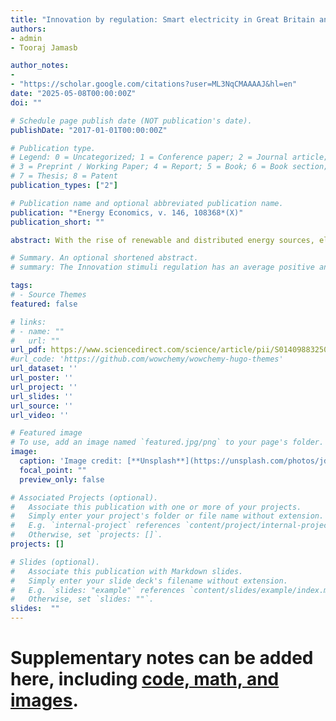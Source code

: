 ```yaml
---
title: "Innovation by regulation: Smart electricity in Great Britain and Italy"
authors:
- admin
- Tooraj Jamasb

author_notes:
- 
- "https://scholar.google.com/citations?user=ML3NqCMAAAAJ&hl=en"
date: "2025-05-08T00:00:00Z"
doi: ""

# Schedule page publish date (NOT publication's date).
publishDate: "2017-01-01T00:00:00Z"

# Publication type.
# Legend: 0 = Uncategorized; 1 = Conference paper; 2 = Journal article;
# 3 = Preprint / Working Paper; 4 = Report; 5 = Book; 6 = Book section;
# 7 = Thesis; 8 = Patent
publication_types: ["2"]

# Publication name and optional abbreviated publication name.
publication: "*Energy Economics, v. 146, 108368*(X)"
publication_short: ""

abstract: With the rise of renewable and distributed energy sources, electricity distribution and transmission utilities are facing increasing demand by regulators to innovate and adopt new technologies and transit to smart grids. However, these regulated natural monopolies often lack economic incentives to develop and adopt new technologies. To overcome this barrier, some regulatory authorities have introduced the so-called “innovation-stimuli” regulations to foster experimentation, technological adoption and innovative solutions. We analyze and compare the effectiveness of two different innovation-stimuli regulations, the cost-pass through and WACC approaches, in Great Britain (GB) and Italy, respectively. To assess the impact of these different regulations on innovation, we use synthetic control (SC) and synthetic difference-in-differences (SDID) methods, which constitute causal inference techniques for small-n case study design and, for the first time, are employed to assess the impact of regulations on innovation outputs. Our panel data encompasses 13 European countries covering 1995 to 2013 and used smart grid projects and patent applications as dependent variables. Meanwhile, cost-pass-through significantly and positively affected patent applications in the GB. In Italy, WACC did not affect patent applications, and European Commission-funded projects mostly drove the increases in smart-grid projects.

# Summary. An optional shortened abstract.
# summary: The Innovation stimuli regulation has an average positive and significant impact on patents, but early adopters seem to benefit more from the innovation-stimuli regulations than late-adopters. Our findings are aligned with the positive impact of R&D investments on innovation outputs

tags:
# - Source Themes
featured: false

# links:
# - name: ""
#   url: ""
url_pdf: https://www.sciencedirect.com/science/article/pii/S0140988325001926
#url_code: 'https://github.com/wowchemy/wowchemy-hugo-themes'
url_dataset: ''
url_poster: ''
url_project: ''
url_slides: ''
url_source: ''
url_video: ''

# Featured image
# To use, add an image named `featured.jpg/png` to your page's folder. 
image:
  caption: 'Image credit: [**Unsplash**](https://unsplash.com/photos/jdD8gXaTZsc)'
  focal_point: ""
  preview_only: false

# Associated Projects (optional).
#   Associate this publication with one or more of your projects.
#   Simply enter your project's folder or file name without extension.
#   E.g. `internal-project` references `content/project/internal-project/index.md`.
#   Otherwise, set `projects: []`.
projects: []

# Slides (optional).
#   Associate this publication with Markdown slides.
#   Simply enter your slide deck's filename without extension.
#   E.g. `slides: "example"` references `content/slides/example/index.md`.
#   Otherwise, set `slides: ""`.
slides:  ""
---
```


# Supplementary notes can be added here, including [code, math, and images](https://wowchemy.com/docs/writing-markdown-latex/).
